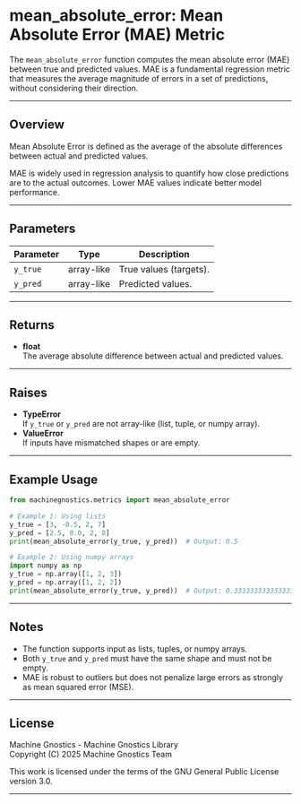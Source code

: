 # mean_absolute_error: Mean Absolute Error (MAE) Metric

The `mean_absolute_error` function computes the mean absolute error (MAE) between true and predicted values. MAE is a fundamental regression metric that measures the average magnitude of errors in a set of predictions, without considering their direction.

---

## Overview

Mean Absolute Error is defined as the average of the absolute differences between actual and predicted values.

MAE is widely used in regression analysis to quantify how close predictions are to the actual outcomes. Lower MAE values indicate better model performance.

---

## Parameters

| Parameter | Type         | Description                        |
|-----------|--------------|------------------------------------|
| `y_true`  | array-like   | True values (targets).             |
| `y_pred`  | array-like   | Predicted values.                  |

---

## Returns

- **float**  
  The average absolute difference between actual and predicted values.

---

## Raises

- **TypeError**  
  If `y_true` or `y_pred` are not array-like (list, tuple, or numpy array).
- **ValueError**  
  If inputs have mismatched shapes or are empty.

---

## Example Usage

```python
from machinegnostics.metrics import mean_absolute_error

# Example 1: Using lists
y_true = [3, -0.5, 2, 7]
y_pred = [2.5, 0.0, 2, 8]
print(mean_absolute_error(y_true, y_pred))  # Output: 0.5

# Example 2: Using numpy arrays
import numpy as np
y_true = np.array([1, 2, 3])
y_pred = np.array([1, 2, 2])
print(mean_absolute_error(y_true, y_pred))  # Output: 0.3333333333333333
```

---

## Notes

- The function supports input as lists, tuples, or numpy arrays.
- Both `y_true` and `y_pred` must have the same shape and must not be empty.
- MAE is robust to outliers but does not penalize large errors as strongly as mean squared error (MSE).

---

## License

Machine Gnostics - Machine Gnostics Library  
Copyright (C) 2025  Machine Gnostics Team

This work is licensed under the terms of the GNU General Public License version 3.0.

---